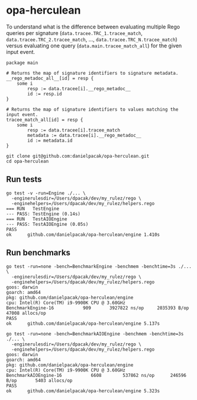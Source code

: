 # opa-herculean

To understand what is the difference between evaluating multiple Rego queries per signature
(`data.tracee.TRC_1.tracee_match`, `data.tracee.TRC_2.tracee_match`, ..., `data.tracee.TRC_N.tracee_match`) versus
evaluating one query (`data.main.tracee_match_all`) for the given input event.

```rego
package main

# Returns the map of signature identifiers to signature metadata.
__rego_metadoc_all__[id] = resp {
	some i
		resp := data.tracee[i].__rego_metadoc__
		id := resp.id
}

# Returns the map of signature identifiers to values matching the input event.
tracee_match_all[id] = resp {
	some i
		resp := data.tracee[i].tracee_match
		metadata := data.tracee[i].__rego_metadoc__
		id := metadata.id
}
````

```
git clone git@github.com:danielpacak/opa-herculean.git
cd opa-herculean
```

## Run tests

```
go test -v -run=Engine ./... \
  -enginerulesdir=/Users/dpacak/dev/my_rulez/rego \
  -enginehelpers=/Users/dpacak/dev/my_rulez/helpers.rego
=== RUN   TestEngine
--- PASS: TestEngine (0.14s)
=== RUN   TestAIOEngine
--- PASS: TestAIOEngine (0.05s)
PASS
ok  	github.com/danielpacak/opa-herculean/engine	1.410s
```

## Run benchmarks

```
go test -run=none -bench=BenchmarkEngine -benchmem -benchtime=3s ./... \
  -enginerulesdir=/Users/dpacak/dev/my_rulez/rego \
  -enginehelpers=/Users/dpacak/dev/my_rulez/helpers.rego
goos: darwin
goarch: amd64
pkg: github.com/danielpacak/opa-herculean/engine
cpu: Intel(R) Core(TM) i9-9900K CPU @ 3.60GHz
BenchmarkEngine-16    	     909	   3927822 ns/op	 2035393 B/op	   47008 allocs/op
PASS
ok  	github.com/danielpacak/opa-herculean/engine	5.137s
```

```
go test -run=none -bench=BenchmarkAIOEngine -benchmem -benchtime=3s ./... \
  -enginerulesdir=/Users/dpacak/dev/my_rulez/rego \
  -enginehelpers=/Users/dpacak/dev/my_rulez/helpers.rego
goos: darwin
goarch: amd64
pkg: github.com/danielpacak/opa-herculean/engine
cpu: Intel(R) Core(TM) i9-9900K CPU @ 3.60GHz
BenchmarkAIOEngine-16    	    6608	    537862 ns/op	  246596 B/op	    5403 allocs/op
PASS
ok  	github.com/danielpacak/opa-herculean/engine	5.323s
```
